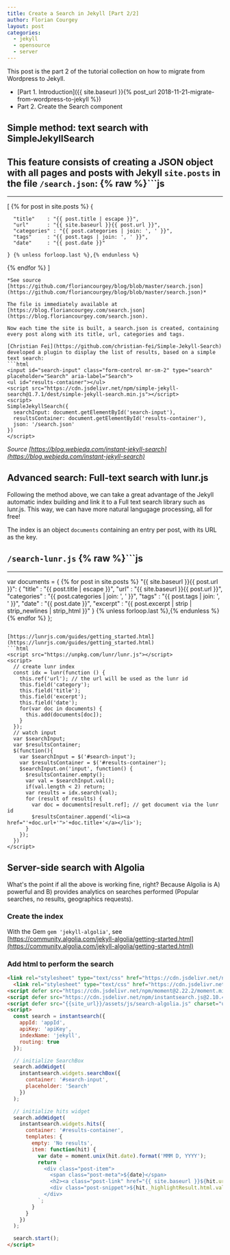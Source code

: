 ```yaml
---
title: Create a Search in Jekyll [Part 2/2]
author: Florian Courgey
layout: post
categories:
  - jekyll
  - opensource
  - server
---
```

This post is the part 2 of the tutorial collection on how to migrate from Wordpress to Jekyll.
- [Part 1. Introduction]({{ site.baseurl }}{% post_url 2018-11-21-migrate-from-wordpress-to-jekyll %})
- Part 2. Create the Search component

## Simple method: text search with SimpleJekyllSearch
This feature consists of creating a JSON object with all pages and posts with Jekyll `site.posts` in the file `/search.json`:
{% raw %}```js
---
---
[
  {% for post in site.posts %}
    {

      "title"    : "{{ post.title | escape }}",
      "url"      : "{{ site.baseurl }}{{ post.url }}",
      "categories" : "{{ post.categories | join: ', ' }}",
      "tags"     : "{{ post.tags | join: ', ' }}",
      "date"     : "{{ post.date }}"

    } {% unless forloop.last %},{% endunless %}
  {% endfor %}
]
```{% endraw %}
*See source [https://github.com/floriancourgey/blog/blob/master/search.json](https://github.com/floriancourgey/blog/blob/master/search.json)*

The file is immediately available at [https://blog.floriancourgey.com/search.json](https://blog.floriancourgey.com/search.json).

Now each time the site is built, a search.json is created, containing every post along with its title, url, categories and tags.

[Christian Fei](https://github.com/christian-fei/Simple-Jekyll-Search) developed a plugin to display the list of results, based on a simple text search:
```html
<input id="search-input" class="form-control mr-sm-2" type="search" placeholder="Search" aria-label="Search">
<ul id="results-container"></ul>
<script src="https://cdn.jsdelivr.net/npm/simple-jekyll-search@1.7.1/dest/simple-jekyll-search.min.js"></script>
<script>
SimpleJekyllSearch({
  searchInput: document.getElementById('search-input'),
  resultsContainer: document.getElementById('results-container'),
  json: '/search.json'
})
</script>
```

*Source [https://blog.webjeda.com/instant-jekyll-search](https://blog.webjeda.com/instant-jekyll-search)*

## Advanced search: Full-text search with lunr.js

Following the method above, we can take a great advantage of the Jekyll automatic index building and link it to a Full text search library such as lunr.js. This way, we can have more natural langugage processing, all for free!

The index is an object `documents` containing an entry per post, with its URL as the key.

`/search-lunr.js`
{% raw %}```js
---
---
var documents = {
  {% for post in site.posts %}
    "{{ site.baseurl }}{{ post.url }}": {
      "title"    : "{{ post.title | escape }}",
      "url"      : "{{ site.baseurl }}{{ post.url }}",
      "categories" : "{{ post.categories | join: ', ' }}",
      "tags"     : "{{ post.tags | join: ', ' }}",
      "date"     : "{{ post.date }}",
      "excerpt"     : "{{ post.excerpt | strip | strip_newlines | strip_html }}"
    } {% unless forloop.last %},{% endunless %}
  {% endfor %}
};

```{% endraw %}

[https://lunrjs.com/guides/getting_started.html](https://lunrjs.com/guides/getting_started.html)
```html
<script src="https://unpkg.com/lunr/lunr.js"></script>
<script>
  // create lunr index
  const idx = lunr(function () {
    this.ref('url'); // the url will be used as the lunr id
    this.field('category');
    this.field('title');
    this.field('excerpt');
    this.field('date');
    for(var doc in documents) {
      this.add(documents[doc]);
    }
  });
  // watch input
  var $searchInput;
  var $resultsContainer;
  $(function(){
    var $searchInput = $('#search-input');
    var $resultsContainer = $('#results-container');
    $searchInput.on('input', function() {
      $resultsContainer.empty();
      var val = $searchInput.val();
      if(val.length < 2) return;
      var results = idx.search(val);
      for (result of results) {
        var doc = documents[result.ref]; // get document via the lunr id
        $resultsContainer.append('<li><a href="'+doc.url+'">'+doc.title+'</a></li>');
      }
    });
  })
</script>
```

## Server-side search with Algolia
What's the point if all the above is working fine, right? Because Algolia is A) powerful and B) provides analytics on searches performed (Popular searches, no results, geographics requests).

### Create the index
With the Gem `gem 'jekyll-algolia'`, see [https://community.algolia.com/jekyll-algolia/getting-started.html](https://community.algolia.com/jekyll-algolia/getting-started.html)

### Add html to perform the search
```html
<link rel="stylesheet" type="text/css" href="https://cdn.jsdelivr.net/npm/instantsearch.js@2.10.4/dist/instantsearch.min.css">
  <link rel="stylesheet" type="text/css" href="https://cdn.jsdelivr.net/npm/instantsearch.js@2.6.0/dist/instantsearch-theme-algolia.min.css">
<script defer src="https://cdn.jsdelivr.net/npm/moment@2.22.2/moment.min.js"></script>
<script defer src="https://cdn.jsdelivr.net/npm/instantsearch.js@2.10.4"></script>
<script defer src="{{site_url}}/assets/js/search-algolia.js" charset="utf-8"></script>
<script>
  const search = instantsearch({
    appId: 'appId',
    apiKey: 'apiKey',
    indexName: 'jekyll',
    routing: true
  });

  // initialize SearchBox
  search.addWidget(
    instantsearch.widgets.searchBox({
      container: '#search-input',
      placeholder: 'Search'
    })
  );

  // initialize hits widget
  search.addWidget(
    instantsearch.widgets.hits({
      container: '#results-container',
      templates: {
        empty: 'No results',
        item: function(hit) {
          var date = moment.unix(hit.date).format('MMM D, YYYY');
          return `
            <div class="post-item">
              <span class="post-meta">${date}</span>
              <h2><a class="post-link" href="{{ site.baseurl }}${hit.url}">${hit._highlightResult.title.value}</a></h2>
              <div class="post-snippet">${hit._highlightResult.html.value}</div>
            </div>
          `;
        }
      }
    })
  );

  search.start();
</script>
```
